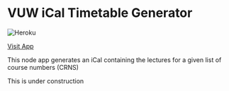 # VUW iCal Timetable Generator
![Heroku](https://heroku-badge.herokuapp.com/?app=vuw-timetable)


[Visit App](https://vuw-timetable.herokuapp.com/)

This node app generates an iCal containing the lectures for a given list of course numbers (CRNS)

This is under construction